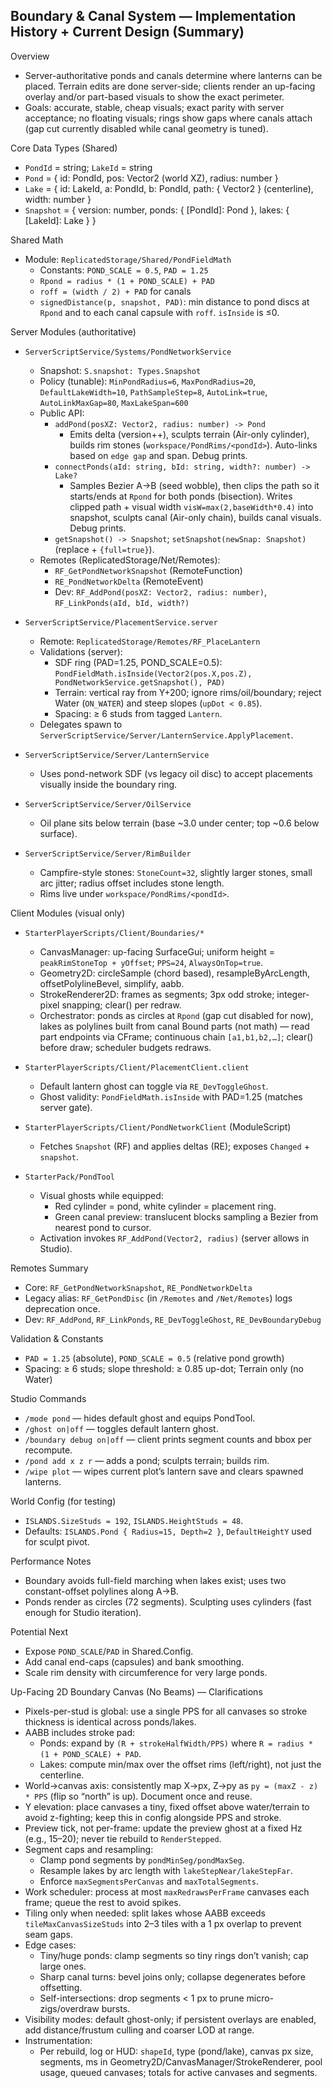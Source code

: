 ## Boundary & Canal System — Implementation History + Current Design (Summary)

Overview
- Server-authoritative ponds and canals determine where lanterns can be placed. Terrain edits are done server-side; clients render an up-facing overlay and/or part-based visuals to show the exact perimeter.
- Goals: accurate, stable, cheap visuals; exact parity with server acceptance; no floating visuals; rings show gaps where canals attach (gap cut currently disabled while canal geometry is tuned).

Core Data Types (Shared)
- `PondId` = string; `LakeId` = string
- `Pond` = { id: PondId, pos: Vector2 (world XZ), radius: number }
- `Lake` = { id: LakeId, a: PondId, b: PondId, path: { Vector2 } (centerline), width: number }
- `Snapshot` = { version: number, ponds: { [PondId]: Pond }, lakes: { [LakeId]: Lake } }

Shared Math
- Module: `ReplicatedStorage/Shared/PondFieldMath`
  - Constants: `POND_SCALE = 0.5`, `PAD = 1.25`
  - `Rpond = radius * (1 + POND_SCALE) + PAD`
  - `roff = (width / 2) + PAD` for canals
  - `signedDistance(p, snapshot, PAD)`: min distance to pond discs at `Rpond` and to each canal capsule with `roff`. `isInside` is ≤0.

Server Modules (authoritative)
- `ServerScriptService/Systems/PondNetworkService`
  - Snapshot: `S.snapshot: Types.Snapshot`
  - Policy (tunable): `MinPondRadius=6`, `MaxPondRadius=20`, `DefaultLakeWidth=10`, `PathSampleStep=8`, `AutoLink=true`, `AutoLinkMaxGap=80`, `MaxLakeSpan=600`
  - Public API:
    - `addPond(posXZ: Vector2, radius: number) -> Pond`
      - Emits delta (version++), sculpts terrain (Air-only cylinder), builds rim stones (`workspace/PondRims/<pondId>`). Auto-links based on `edge gap` and span. Debug prints.
    - `connectPonds(aId: string, bId: string, width?: number) -> Lake?`
      - Samples Bezier A→B (seed wobble), then clips the path so it starts/ends at `Rpond` for both ponds (bisection). Writes clipped path + visual width `visW=max(2,baseWidth*0.4)` into snapshot, sculpts canal (Air-only chain), builds canal visuals. Debug prints.
    - `getSnapshot() -> Snapshot`; `setSnapshot(newSnap: Snapshot)` (replace + `{full=true}`).
  - Remotes (ReplicatedStorage/Net/Remotes):
    - `RF_GetPondNetworkSnapshot` (RemoteFunction)
    - `RE_PondNetworkDelta` (RemoteEvent)
    - Dev: `RF_AddPond(posXZ: Vector2, radius: number)`, `RF_LinkPonds(aId, bId, width?)`

- `ServerScriptService/PlacementService.server`
  - Remote: `ReplicatedStorage/Remotes/RF_PlaceLantern`
  - Validations (server):
    - SDF ring (PAD=1.25, POND_SCALE=0.5): `PondFieldMath.isInside(Vector2(pos.X,pos.Z), PondNetworkService.getSnapshot(), PAD)`
    - Terrain: vertical ray from Y+200; ignore rims/oil/boundary; reject Water (`ON_WATER`) and steep slopes (`upDot < 0.85`).
    - Spacing: ≥ 6 studs from tagged `Lantern`.
  - Delegates spawn to `ServerScriptService/Server/LanternService.ApplyPlacement`.

- `ServerScriptService/Server/LanternService`
  - Uses pond-network SDF (vs legacy oil disc) to accept placements visually inside the boundary ring.

- `ServerScriptService/Server/OilService`
  - Oil plane sits below terrain (base ~3.0 under center; top ~0.6 below surface).

- `ServerScriptService/Server/RimBuilder`
  - Campfire-style stones: `StoneCount=32`, slightly larger stones, small arc jitter; radius offset includes stone length.
  - Rims live under `workspace/PondRims/<pondId>`.

Client Modules (visual only)
- `StarterPlayerScripts/Client/Boundaries/*`
  - CanvasManager: up-facing SurfaceGui; uniform height = `peakRimStoneTop + yOffset`; `PPS=24`, `AlwaysOnTop=true`.
  - Geometry2D: circleSample (chord based), resampleByArcLength, offsetPolylineBevel, simplify, aabb.
  - StrokeRenderer2D: frames as segments; 3px odd stroke; integer-pixel snapping; clear() per redraw.
  - Orchestrator: ponds as circles at `Rpond` (gap cut disabled for now), lakes as polylines built from canal Bound parts (not math) — read part endpoints via CFrame; continuous chain `[a1,b1,b2,…]`; clear() before draw; scheduler budgets redraws.

- `StarterPlayerScripts/Client/PlacementClient.client`
  - Default lantern ghost can toggle via `RE_DevToggleGhost`.
  - Ghost validity: `PondFieldMath.isInside` with PAD=1.25 (matches server gate).

- `StarterPlayerScripts/Client/PondNetworkClient` (ModuleScript)
  - Fetches `Snapshot` (RF) and applies deltas (RE); exposes `Changed` + `snapshot`.

- `StarterPack/PondTool`
  - Visual ghosts while equipped:
    - Red cylinder = pond, white cylinder = placement ring.
    - Green canal preview: translucent blocks sampling a Bezier from nearest pond to cursor.
  - Activation invokes `RF_AddPond(Vector2, radius)` (server allows in Studio).

Remotes Summary
- Core: `RF_GetPondNetworkSnapshot`, `RE_PondNetworkDelta`
- Legacy alias: `RF_GetPondDisc` (in `/Remotes` and `/Net/Remotes`) logs deprecation once.
- Dev: `RF_AddPond`, `RF_LinkPonds`, `RE_DevToggleGhost`, `RE_DevBoundaryDebug`

Validation & Constants
- `PAD = 1.25` (absolute), `POND_SCALE = 0.5` (relative pond growth)
- Spacing: ≥ 6 studs; slope threshold: ≥ 0.85 up-dot; Terrain only (no Water)

Studio Commands
- `/mode pond` — hides default ghost and equips PondTool.
- `/ghost on|off` — toggles default lantern ghost.
- `/boundary debug on|off` — client prints segment counts and bbox per recompute.
- `/pond add x z r` — adds a pond; sculpts terrain; builds rim.
- `/wipe plot` — wipes current plot’s lantern save and clears spawned lanterns.

World Config (for testing)
- `ISLANDS.SizeStuds = 192`, `ISLANDS.HeightStuds = 48`.
- Defaults: `ISLANDS.Pond { Radius=15, Depth=2 }`, `DefaultHeightY` used for sculpt pivot.

Performance Notes
- Boundary avoids full-field marching when lakes exist; uses two constant-offset polylines along A→B.
- Ponds render as circles (72 segments). Sculpting uses cylinders (fast enough for Studio iteration).

Potential Next
- Expose `POND_SCALE`/`PAD` in Shared.Config.
- Add canal end-caps (capsules) and bank smoothing.
- Scale rim density with circumference for very large ponds.

Up-Facing 2D Boundary Canvas (No Beams) — Clarifications

- Pixels-per-stud is global: use a single PPS for all canvases so stroke thickness is identical across ponds/lakes.
- AABB includes stroke pad:
  - Ponds: expand by `(R + strokeHalfWidth/PPS)` where `R = radius * (1 + POND_SCALE) + PAD`.
  - Lakes: compute min/max over the offset rims (left/right), not just the centerline.
- World→canvas axis: consistently map X→px, Z→py as `py = (maxZ - z) * PPS` (flip so “north” is up). Document once and reuse.
- Y elevation: place canvases a tiny, fixed offset above water/terrain to avoid z-fighting; keep this in config alongside PPS and stroke.
- Preview tick, not per-frame: update the preview ghost at a fixed Hz (e.g., 15–20); never tie rebuild to `RenderStepped`.
- Segment caps and resampling:
  - Clamp pond segments by `pondMinSeg/pondMaxSeg`.
  - Resample lakes by arc length with `lakeStepNear/lakeStepFar`.
  - Enforce `maxSegmentsPerCanvas` and `maxTotalSegments`.
- Work scheduler: process at most `maxRedrawsPerFrame` canvases each frame; queue the rest to avoid spikes.
- Tiling only when needed: split lakes whose AABB exceeds `tileMaxCanvasSizeStuds` into 2–3 tiles with a 1 px overlap to prevent seam gaps.
- Edge cases:
  - Tiny/huge ponds: clamp segments so tiny rings don’t vanish; cap large ones.
  - Sharp canal turns: bevel joins only; collapse degenerates before offsetting.
  - Self-intersections: drop segments < 1 px to prune micro-zigs/overdraw bursts.
- Visibility modes: default ghost-only; if persistent overlays are enabled, add distance/frustum culling and coarser LOD at range.
- Instrumentation:
  - Per rebuild, log or HUD: `shapeId`, type (pond/lake), canvas px size, segments, ms in Geometry2D/CanvasManager/StrokeRenderer, pool usage, queued canvases; totals for active canvases and segments.
